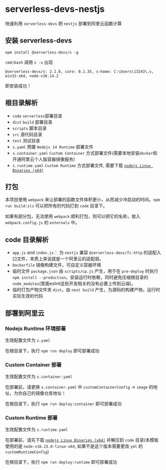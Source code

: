 # serverless-devs-nestjs

快速利用 `serverless-devs` 把 `nestjs` 部署到阿里云函数计算

## 安装 serverless-devs

```shell
npm install @serverless-devs/s -g
```

`cmd/bash` 调用 `s -v` 出现

```shell
@serverless-devs/s: 2.1.0, core: 0.1.35, s-home: C:\Users\13243\.s, win32-x64, node-v16.14.2
```

即安装成功！

## 根目录解析

- `code` `serverless`部署目录
- `dist` `build` 部署目录
- `scripts` 脚本目录
- `src` 源代码目录
- `test` 测试目录
- `s.yaml` 预置 `Nodejs 14 Runtime` 部署文件
- `s.container.yaml` `Custom Container` 方式部署文件(需要本地安装`docker`和开通阿里云个人版容器镜像服务)
- `s.runtime.yaml` `Custom Runtime` 方式部署文件, 需要下载 [`nodejs Linux Binaries (x64)`](https://nodejs.org/en/download/)

## 打包

本项目使用 `webpack` 来让部署的函数文件体积更小，从而减少冷启动的时间。`npm run build:sls` 可以把所有的代码打到 `code` 目录下。

如果有部分包，无法使用 `webpack` 顺利打包，则可以把它的名称，放入 `webpack.config.js` 的 `externals` 中。

## code 目录解析

- `app.js` and `index.js`： 为 `nestjs` 兼容 `@serverless-devs/fc-http` 的适配入口文件，本质上来说就是一个阿里云的适配层。
- `Dockerfile` 镜像构建文件，可自定义容器环境
- 临时文件 `package.json` 由 `scripts/cp.js` 产生，用于在 `pre-deploy` 时执行 `npm install --production`，安装运行时依赖，同时避免压缩根目录的`node_modules`(里面eslint这些开发相关的没有必要上传到云端)。
- 临时打包产物文件夹 `dist`，由 `nest build` 产生，为源码的构建产物，运行时实际生效的代码

## 部署到阿里云

### Nodejs Runtime 环境部署

生效配置文件为 `s.yaml`

在根目录下，执行 `npm run deploy` 即可部署成功

### Custom Container 部署

生效配置文件为 `s.container.yaml`

在部署前，请更换 `s.container.yaml` 中 `customContainerConfig` -> `image` 的地址，为你自己的镜像仓库地址！

在根目录下，执行 `npm run deploy:container` 即可部署成功

### Custom Runtime 部署

生效配置文件为 `s.runtime.yaml`

在部署前，请先下载 [`nodejs Linux Binaries (x64)`](https://nodejs.org/en/download/) 并解压到 `code` 目录(本模板使用的是 `node-v16.15.0-linux-x64`, 如果不是这个版本需要更改 `yml` 的 `customRuntimeConfig`)

在根目录下，执行 `npm run deploy:runtime` 即可部署成功
